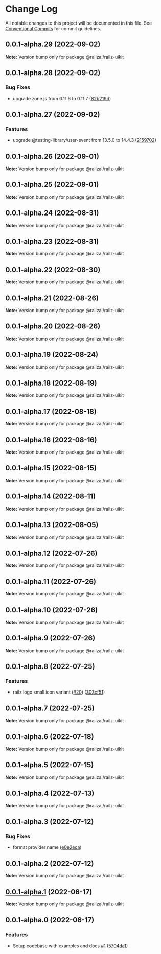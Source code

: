 # Change Log

All notable changes to this project will be documented in this file.
See [Conventional Commits](https://conventionalcommits.org) for commit guidelines.

## 0.0.1-alpha.29 (2022-09-02)

**Note:** Version bump only for package @railzai/railz-uikit





## 0.0.1-alpha.28 (2022-09-02)


### Bug Fixes

* upgrade zone.js from 0.11.6 to 0.11.7 ([82b219d](https://github.com/railz-ai/railz-uikit/commit/82b219df97c23504fe3ccbcefb28a3905c03f621))





## 0.0.1-alpha.27 (2022-09-02)


### Features

* upgrade @testing-library/user-event from 13.5.0 to 14.4.3 ([2159702](https://github.com/railz-ai/railz-uikit/commit/21597026656db239a64de46698d42c2b1557f989))





## 0.0.1-alpha.26 (2022-09-01)

**Note:** Version bump only for package @railzai/railz-uikit





## 0.0.1-alpha.25 (2022-09-01)

**Note:** Version bump only for package @railzai/railz-uikit





## 0.0.1-alpha.24 (2022-08-31)

**Note:** Version bump only for package @railzai/railz-uikit





## 0.0.1-alpha.23 (2022-08-31)

**Note:** Version bump only for package @railzai/railz-uikit





## 0.0.1-alpha.22 (2022-08-30)

**Note:** Version bump only for package @railzai/railz-uikit





## 0.0.1-alpha.21 (2022-08-26)

**Note:** Version bump only for package @railzai/railz-uikit





## 0.0.1-alpha.20 (2022-08-26)

**Note:** Version bump only for package @railzai/railz-uikit





## 0.0.1-alpha.19 (2022-08-24)

**Note:** Version bump only for package @railzai/railz-uikit





## 0.0.1-alpha.18 (2022-08-19)

**Note:** Version bump only for package @railzai/railz-uikit





## 0.0.1-alpha.17 (2022-08-18)

**Note:** Version bump only for package @railzai/railz-uikit





## 0.0.1-alpha.16 (2022-08-16)

**Note:** Version bump only for package @railzai/railz-uikit





## 0.0.1-alpha.15 (2022-08-15)

**Note:** Version bump only for package @railzai/railz-uikit





## 0.0.1-alpha.14 (2022-08-11)

**Note:** Version bump only for package @railzai/railz-uikit





## 0.0.1-alpha.13 (2022-08-05)

**Note:** Version bump only for package @railzai/railz-uikit





## 0.0.1-alpha.12 (2022-07-26)

**Note:** Version bump only for package @railzai/railz-uikit





## 0.0.1-alpha.11 (2022-07-26)

**Note:** Version bump only for package @railzai/railz-uikit





## 0.0.1-alpha.10 (2022-07-26)

**Note:** Version bump only for package @railzai/railz-uikit





## 0.0.1-alpha.9 (2022-07-26)

**Note:** Version bump only for package @railzai/railz-uikit





## 0.0.1-alpha.8 (2022-07-25)


### Features

* railz logo small icon variant ([#20](https://github.com/railz-ai/railz-uikit/issues/20)) ([303cf51](https://github.com/railz-ai/railz-uikit/commit/303cf5193375b6fce63d374988e5c762af681f6a))





## 0.0.1-alpha.7 (2022-07-25)

**Note:** Version bump only for package @railzai/railz-uikit





## 0.0.1-alpha.6 (2022-07-18)

**Note:** Version bump only for package @railzai/railz-uikit





## 0.0.1-alpha.5 (2022-07-15)

**Note:** Version bump only for package @railzai/railz-uikit





## 0.0.1-alpha.4 (2022-07-13)

**Note:** Version bump only for package @railzai/railz-uikit





## 0.0.1-alpha.3 (2022-07-12)


### Bug Fixes

* format provider name ([e0e2eca](https://github.com/railz-ai/railz-uikit/commit/e0e2ecab1f8c6a4c6eca1c7e62422d69a5065dcc))





## 0.0.1-alpha.2 (2022-07-12)

**Note:** Version bump only for package @railzai/railz-uikit





## [0.0.1-alpha.1](https://github.com/railz-ai/railz-uikit/compare/@railzai/railz-uikit@0.0.1-alpha.0...@railzai/railz-uikit@0.0.1-alpha.1) (2022-06-17)

**Note:** Version bump only for package @railzai/railz-uikit





## 0.0.1-alpha.0 (2022-06-17)


### Features

* Setup codebase with examples and docs [#1](https://github.com/railz-ai/railz-uikit/issues/1) ([5704da1](https://github.com/railz-ai/railz-uikit/commit/5704da13ee6c91069b9a236295982591e1076637))
